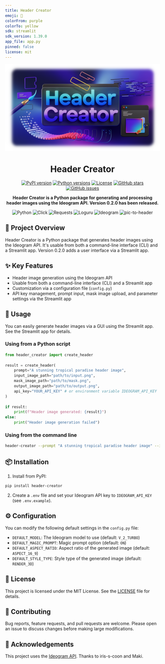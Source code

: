 ```yaml
---
title: Header Creator
emoji: 🦀
colorFrom: purple
colorTo: yellow
sdk: streamlit
sdk_version: 1.39.0
app_file: app.py
pinned: false
license: mit
---
```


<div align="center">
  <img src="https://raw.githubusercontent.com/Sunwood-ai-labs/header_creator/refs/heads/main/docs/header-creator.png" alt="Header Creator Logo">

# Header Creator

<p align="center">
  <a href="https://pypi.org/project/header-creator/"><img src="https://img.shields.io/pypi/v/header-creator.svg" alt="PyPI version"></a>
  <a href="https://pypi.org/project/header-creator/"><img src="https://img.shields.io/pypi/pyversions/header-creator.svg" alt="Python versions"></a>
  <a href="https://github.com/Sunwood-ai-labs/header-creator/blob/main/LICENSE"><img src="https://img.shields.io/github/license/Sunwood-ai-labs/header-creator.svg" alt="License"></a>
  <a href="https://github.com/Sunwood-ai-labs/header-creator"><img src="https://img.shields.io/github/stars/Sunwood-ai-labs/header-creator.svg?style=social" alt="GitHub stars"></a>
  <a href="https://github.com/Sunwood-ai-labs/header-creator/issues"><img src="https://img.shields.io/github/issues/Sunwood-ai-labs/header-creator.svg" alt="GitHub issues"></a>
</p>

<p align="center">
  <b>Header Creator is a Python package for generating and processing header images using the Ideogram API. Version 0.2.0 has been released.</b>
</p>

<p align="center">
  <img src="https://img.shields.io/badge/Python-3776AB?style=for-the-badge&logo=python&logoColor=white" alt="Python">
  <img src="https://img.shields.io/badge/Click-000000?style=for-the-badge&logo=python&logoColor=white" alt="Click">
  <img src="https://img.shields.io/badge/Requests-2CA5E0?style=for-the-badge&logo=python&logoColor=white" alt="Requests">
  <img src="https://img.shields.io/badge/Loguru-000000?style=for-the-badge&logo=python&logoColor=white" alt="Loguru">
  <img src="https://img.shields.io/badge/Ideogram-FF6B6B?style=for-the-badge&logo=image&logoColor=white" alt="Ideogram">
  <img src="https://img.shields.io/badge/pic--to--header-4B0082?style=for-the-badge&logo=image&logoColor=white" alt="pic-to-header">
</p>

</div>

## 🚀 Project Overview

Header Creator is a Python package that generates header images using the Ideogram API. It's usable from both a command-line interface (CLI) and a Streamlit app. Version 0.2.0 adds a user interface via a Streamlit app.


## ✨ Key Features

- Header image generation using the Ideogram API
- Usable from both a command-line interface (CLI) and a Streamlit app
- Customization via a configuration file (`config.py`)
- API key management, prompt input, mask image upload, and parameter settings via the Streamlit app


## 🔧 Usage

You can easily generate header images via a GUI using the Streamlit app.  See the Streamlit app for details.

### Using from a Python script

```python
from header_creator import create_header

result = create_header(
    prompt="A stunning tropical paradise header image",
    input_image_path="path/to/input.png",
    mask_image_path="path/to/mask.png",
    output_image_path="path/to/output.png",
    api_key="YOUR_API_KEY" # or environment variable IDEOGRAM_API_KEY
)

if result:
    print(f"Header image generated: {result}")
else:
    print("Header image generation failed")
```

### Using from the command line

```bash
header-creator --prompt "A stunning tropical paradise header image" --input path/to/input.png --mask path/to/mask.png --output path/to/output.png --api-key YOUR_API_KEY # or environment variable IDEOGRAM_API_KEY
```


## 📦 Installation

1. Install from PyPI:

```bash
pip install header-creator
```

2. Create a `.env` file and set your Ideogram API key to `IDEOGRAM_API_KEY` (see `.env.example`).


## ⚙️ Configuration

You can modify the following default settings in the `config.py` file:

- `DEFAULT_MODEL`: The Ideogram model to use (default: `V_2_TURBO`)
- `DEFAULT_MAGIC_PROMPT`: Magic prompt option (default: `ON`)
- `DEFAULT_ASPECT_RATIO`: Aspect ratio of the generated image (default: `ASPECT_16_9`)
- `DEFAULT_STYLE_TYPE`: Style type of the generated image (default: `RENDER_3D`)


## 📄 License

This project is licensed under the MIT License. See the [LICENSE](LICENSE) file for details.

## 🤝 Contributing

Bug reports, feature requests, and pull requests are welcome.  Please open an issue to discuss changes before making large modifications.

## 🙏 Acknowledgements

This project uses the [Ideogram API](https://ideogram.ai/).  Thanks to iris-s-coon and Maki.